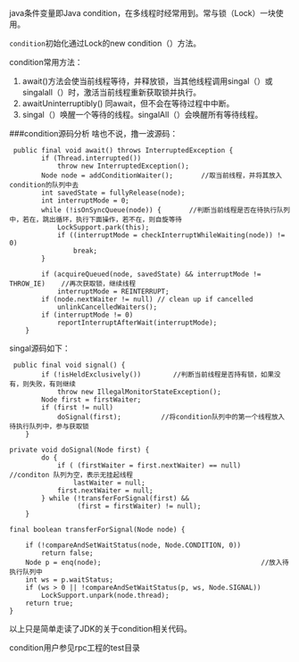 java条件变量即Java condition，在多线程时经常用到。常与锁（Lock）一块使用。

`condition`初始化通过Lock的new condition（）方法。

condition常用方法：

1. await()方法会使当前线程等待，并释放锁，当其他线程调用singal（）或singalall（）时，激活当前线程重新获取锁并执行。
2. awaitUninterruptibly() 同await，但不会在等待过程中中断。
3. singal（）唤醒一个等待的线程。singalAll（）会唤醒所有等待线程。


###condition源码分析
啥也不说，撸一波源码：

     public final void await() throws InterruptedException {
            if (Thread.interrupted())
                throw new InterruptedException();
            Node node = addConditionWaiter();       //取当前线程，并将其放入condition的队列中去
            int savedState = fullyRelease(node);
            int interruptMode = 0;
            while (!isOnSyncQueue(node)) {       //判断当前线程是否在待执行队列中，若在，跳出循环，执行下面操作，若不在，则自旋等待
                LockSupport.park(this);
                if ((interruptMode = checkInterruptWhileWaiting(node)) != 0)
                    break;
            }

            if (acquireQueued(node, savedState) && interruptMode != THROW_IE)    //再次获取锁，继续线程
                interruptMode = REINTERRUPT;
            if (node.nextWaiter != null) // clean up if cancelled
                unlinkCancelledWaiters();
            if (interruptMode != 0)
                reportInterruptAfterWait(interruptMode);
        }

    

singal源码如下：

     public final void signal() {
            if (!isHeldExclusively())        //判断当前线程是否持有锁，如果没有，则失败，有则继续
                throw new IllegalMonitorStateException();
            Node first = firstWaiter;
            if (first != null)
                doSignal(first);          //将condition队列中的第一个线程放入待执行队列中，参与获取锁
        }

    private void doSignal(Node first) {
            do {
                if ( (firstWaiter = first.nextWaiter) == null)           //conditon 队列为空，表示无挂起线程
                    lastWaiter = null;
                first.nextWaiter = null;
            } while (!transferForSignal(first) &&
                     (first = firstWaiter) != null);
        }

    final boolean transferForSignal(Node node) {
       
        if (!compareAndSetWaitStatus(node, Node.CONDITION, 0))
            return false;
        Node p = enq(node);                                        //放入待执行队列中
        int ws = p.waitStatus;
        if (ws > 0 || !compareAndSetWaitStatus(p, ws, Node.SIGNAL))
            LockSupport.unpark(node.thread);
        return true;
    }


以上只是简单走读了JDK的关于condition相关代码。

condition用户参见rpc工程的test目录